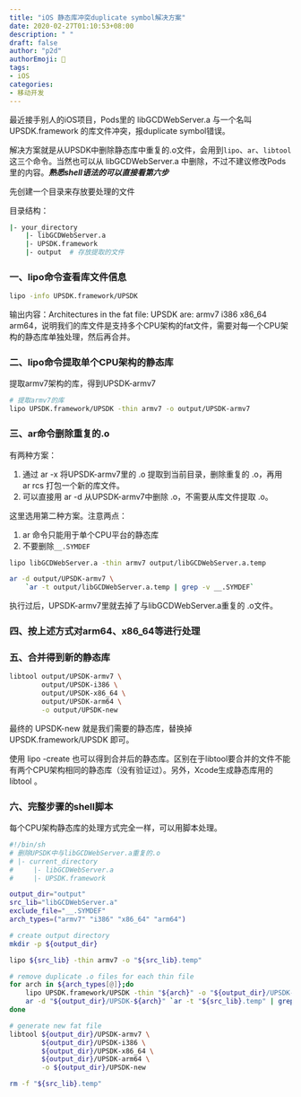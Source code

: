 ```yaml
---
title: "iOS 静态库冲突duplicate symbol解决方案"
date: 2020-02-27T01:10:53+08:00
description: " "
draft: false
author: "p2d"
authorEmoji: 🤣
tags:
- iOS
categories:
- 移动开发
---
```


最近接手别人的iOS项目，Pods里的 libGCDWebServer.a 与一个名叫 UPSDK.framework 的库文件冲突，报duplicate symbol错误。

解决方案就是从UPSDK中删除静态库中重复的.o文件，会用到`lipo`、`ar`、`libtool`这三个命令。当然也可以从 libGCDWebServer.a 中删除，不过不建议修改Pods里的内容。***熟悉shell语法的可以直接看第六步***

先创建一个目录来存放要处理的文件

目录结构：

```sh
|- your_directory
    |- libGCDWebServer.a
    |- UPSDK.framework
    |- output  # 存放提取的文件
```

### 一、lipo命令查看库文件信息

```sh
lipo -info UPSDK.framework/UPSDK
```

输出内容：Architectures in the fat file: UPSDK are: armv7 i386 x86_64 arm64，说明我们的库文件是支持多个CPU架构的fat文件，需要对每一个CPU架构的静态库单独处理，然后再合并。

### 二、lipo命令提取单个CPU架构的静态库

提取armv7架构的库，得到UPSDK-armv7

```sh
# 提取armv7的库
lipo UPSDK.framework/UPSDK -thin armv7 -o output/UPSDK-armv7
```

### 三、ar命令删除重复的.o

有两种方案：
1. 通过 ar -x 将UPSDK-armv7里的 .o 提取到当前目录，删除重复的 .o，再用 ar rcs 打包一个新的库文件。
2. 可以直接用 ar -d 从UPSDK-armv7中删除 .o，不需要从库文件提取 .o。

这里选用第二种方案。注意两点：
1. ar 命令只能用于单个CPU平台的静态库
2. 不要删除`__.SYMDEF`

```sh
lipo libGCDWebServer.a -thin armv7 output/libGCDWebServer.a.temp

ar -d output/UPSDK-armv7 \
    `ar -t output/libGCDWebServer.a.temp | grep -v __.SYMDEF`
```

执行过后，UPSDK-armv7里就去掉了与libGCDWebServer.a重复的 .o文件。

### 四、按上述方式对arm64、x86_64等进行处理

### 五、合并得到新的静态库

```sh
libtool output/UPSDK-armv7 \
		output/UPSDK-i386 \
		output/UPSDK-x86_64 \
		output/UPSDK-arm64 \
		-o output/UPSDK-new
```

最终的 UPSDK-new 就是我们需要的静态库，替换掉 UPSDK.framework/UPSDK 即可。

使用 lipo -create 也可以得到合并后的静态库。区别在于libtool要合并的文件不能有两个CPU架构相同的静态库（没有验证过）。另外，Xcode生成静态库用的 libtool 。

### 六、完整步骤的shell脚本

每个CPU架构静态库的处理方式完全一样，可以用脚本处理。

```sh
#!/bin/sh
# 删除UPSDK中与libGCDWebServer.a重复的.o
# |- current_directory
#     |- libGCDWebServer.a
#     |- UPSDK.framework

output_dir="output"
src_lib="libGCDWebServer.a"
exclude_file="__.SYMDEF"
arch_types=("armv7" "i386" "x86_64" "arm64")

# create output directory
mkdir -p ${output_dir}

lipo ${src_lib} -thin armv7 -o "${src_lib}.temp"

# remove duplicate .o files for each thin file
for arch in ${arch_types[@]};do
	lipo UPSDK.framework/UPSDK -thin "${arch}" -o "${output_dir}/UPSDK-${arch}"
	ar -d "${output_dir}/UPSDK-${arch}" `ar -t "${src_lib}.temp" | grep -v ${exclude_file}`
done

# generate new fat file
libtool ${output_dir}/UPSDK-armv7 \
		${output_dir}/UPSDK-i386 \
		${output_dir}/UPSDK-x86_64 \
		${output_dir}/UPSDK-arm64 \
		-o ${output_dir}/UPSDK-new

rm -f "${src_lib}.temp"
```